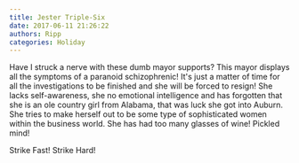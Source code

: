 ```yaml
---
title: Jester Triple-Six
date: 2017-06-11 21:26:22
authors: Ripp
categories: Holiday
---
```


 Have I struck a nerve with these dumb mayor supports? This mayor displays all the symptoms of a paranoid schizophrenic! It's just a matter of time for all the investigations to be finished and she will be forced to resign! She lacks self-awareness, she no emotional intelligence and has forgotten that she is an ole country girl from Alabama, that was luck she got into Auburn. She tries to make herself out to be some type of sophisticated women within the business world. She has had too many glasses of wine! Pickled mind!

Strike Fast! Strike Hard!